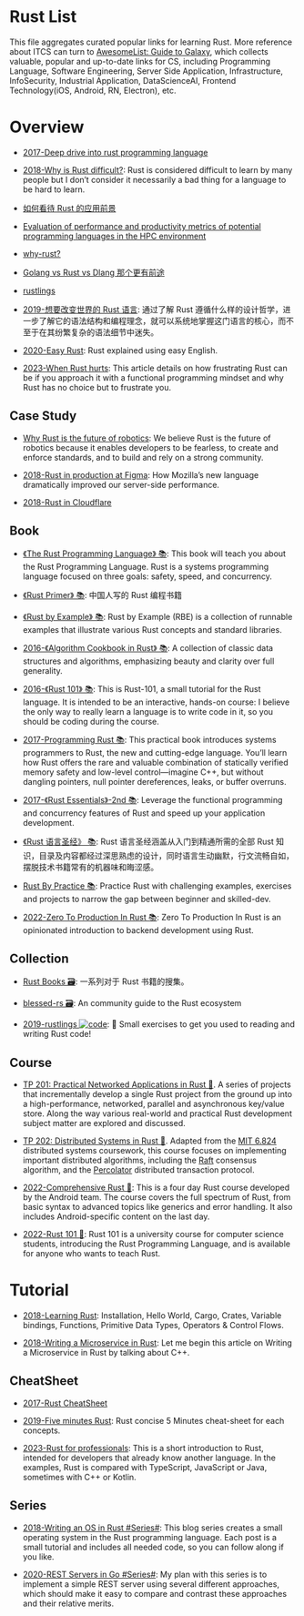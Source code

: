 # Rust List

This file aggregates curated popular links for learning Rust. More reference about ITCS can turn to [AwesomeList: Guide to Galaxy](https://github.com/wx-chevalier/Awesome-Lists), which collects valuable, popular and up-to-date links for CS, including Programming Language, Software Engineering, Server Side Application, Infrastructure, InfoSecurity, Industrial Application, DataScienceAI, Frontend Technology(iOS, Android, RN, Electron), etc.

# Overview

- [2017-Deep drive into rust programming language](https://parg.co/UP1)

- [2018-Why is Rust difficult?](https://vorner.github.io/difficult.html): Rust is considered difficult to learn by many people but I don’t consider it necessarily a bad thing for a language to be hard to learn.

- [如何看待 Rust 的应用前景](http://www.zhihu.com/question/30407715)

- [Evaluation of performance and productivity metrics of potential programming languages in the HPC environment](http://octarineparrot.com/assets/mrfloya-thesis-ba.pdf)

- [why-rust?](http://www.oreilly.com/programming/free/files/why-rust.pdf?hmsr=toutiao.io&utm_medium=toutiao.io&utm_source=toutiao.io)

- [Golang vs Rust vs Dlang 那个更有前途](http://www.zhihu.com/question/27226962)

- [rustlings](https://github.com/carols10cents/rustlings)

- [2019-想要改变世界的 Rust 语言](https://mp.weixin.qq.com/s/lPbag5EbuWPUZOCvObW-yw): 通过了解 Rust 遵循什么样的设计哲学，进一步了解它的语法结构和编程理念，就可以系统地掌握这门语言的核心，而不至于在其纷繁复杂的语法细节中迷失。

- [2020-Easy Rust](https://github.com/Dhghomon/easy_rust): Rust explained using easy English.

- [2023-When Rust hurts](https://mmapped.blog/posts/15-when-rust-hurts.html): This article details on how frustrating Rust can be if you approach it with a functional programming mindset and why Rust has no choice but to frustrate you.

## Case Study

- [Why Rust is the future of robotics](https://parg.co/UVu): We believe Rust is the future of robotics because it enables developers to be fearless, to create and enforce standards, and to build and rely on a strong community.

- [2018-Rust in production at Figma](https://blog.figma.com/rust-in-production-at-figma-e10a0ec31929): How Mozilla’s new language dramatically improved our server-side performance.

- [2018-Rust in Cloudflare](https://parg.co/YA1)

## Book

- [《The Rust Programming Language》 📚](https://doc.rust-lang.org/book/first-edition/README.html): This book will teach you about the Rust Programming Language. Rust is a systems programming language focused on three goals: safety, speed, and concurrency.

- [《Rust Primer》 📚](https://github.com/rustcc/RustPrimer): 中国人写的 Rust 编程书籍

- [《Rust by Example》 📚](https://rustbyexample.com/): Rust by Example (RBE) is a collection of runnable examples that illustrate various Rust concepts and standard libraries.

- [2016-《Algorithm Cookbook in Rust》 📚](https://github.com/EbTech/rust-algorithms): A collection of classic data structures and algorithms, emphasizing beauty and clarity over full generality.

- [2016-《Rust 101》 📚](https://www.ralfj.de/projects/rust-101/main.html): This is Rust-101, a small tutorial for the Rust language. It is intended to be an interactive, hands-on course: I believe the only way to really learn a language is to write code in it, so you should be coding during the course.

- [2017-Programming Rust 📚](https://parg.co/UPe): This practical book introduces systems programmers to Rust, the new and cutting-edge language. You’ll learn how Rust offers the rare and valuable combination of statically verified memory safety and low-level control—imagine C++, but without dangling pointers, null pointer dereferences, leaks, or buffer overruns.

- [2017-《Rust Essentials》-2nd 📚](https://parg.co/UPI): Leverage the functional programming and concurrency features of Rust and speed up your application development.

- [《Rust 语言圣经》 📚](https://course.rs/into-rust.html): Rust 语言圣经涵盖从入门到精通所需的全部 Rust 知识，目录及内容都经过深思熟虑的设计，同时语言生动幽默，行文流畅自如，摆脱技术书籍常有的机器味和晦涩感。

- [Rust By Practice 📚](https://github.com/sunface/rust-by-practice): Practice Rust with challenging examples, exercises and projects to narrow the gap between beginner and skilled-dev.

- [2022-Zero To Production In Rust 📚](https://github.com/LukeMathWalker/zero-to-production): Zero To Production In Rust is an opinionated introduction to backend development using Rust.

## Collection

- [Rust Books 🗃️](https://github.com/sger/RustBooks): 一系列对于 Rust 书籍的搜集。

- [blessed-rs 🗃️](https://github.com/nicoburns/blessed-rs): An community guide to the Rust ecosystem

- [2019-rustlings ![code](https://martrix-usa.oss-accelerate.aliyuncs.com/logo/code.svg)](https://github.com/rust-lang/rustlings): 🦀 Small exercises to get you used to reading and writing Rust code!

## Course

- [TP 201: Practical Networked Applications in Rust 🎥](https://github.com/pingcap/talent-plan). A series of projects that incrementally develop a single Rust project from the ground up into a high-performance, networked, parallel and asynchronous key/value store. Along the way various real-world and practical Rust development subject matter are explored and discussed.

- [TP 202: Distributed Systems in Rust 🎥](https://github.com/pingcap/talent-plan/). Adapted from the [MIT 6.824](http://nil.csail.mit.edu/6.824/2017/index.html) distributed systems coursework, this course focuses on implementing important distributed algorithms, including the [Raft](https://raft.github.io/) consensus algorithm, and the [Percolator](https://storage.googleapis.com/pub-tools-public-publication-data/pdf/36726.pdf) distributed transaction protocol.

- [2022-Comprehensive Rust 🎥](https://google.github.io/comprehensive-rust/welcome.html): This is a four day Rust course developed by the Android team. The course covers the full spectrum of Rust, from basic syntax to advanced topics like generics and error handling. It also includes Android-specific content on the last day.

- [2022-Rust 101 🎥](https://github.com/tweedegolf/101-rs): Rust 101 is a university course for computer science students, introducing the Rust Programming Language, and is available for anyone who wants to teach Rust.

# Tutorial

- [2018-Learning Rust](https://learning-rust.github.io/): Installation, Hello World, Cargo, Crates, Variable bindings, Functions, Primitive Data Types, Operators & Control Flows.

- [2018-Writing a Microservice in Rust](http://www.goldsborough.me/rust/web/tutorial/2018/01/20/17-01-11-writing_a_microservice_in_rust/): Let me begin this article on Writing a Microservice in Rust by talking about C++.

## CheatSheet

- [2017-Rust CheatSheet](http://phaiax.github.io/rust-cheatsheet/)

- [2019-Five minutes Rust](https://github.com/ankur-anand/five-min-rust): Rust concise 5 Minutes cheat-sheet for each concepts.

- [2023-Rust for professionals](https://overexact.com/rust-for-professionals/): This is a short introduction to Rust, intended for developers that already know another language. In the examples, Rust is compared with TypeScript, JavaScript or Java, sometimes with C++ or Kotlin.

## Series

- [2018-Writing an OS in Rust #Series#](https://os.phil-opp.com/): This blog series creates a small operating system in the Rust programming language. Each post is a small tutorial and includes all needed code, so you can follow along if you like.

- [2020-REST Servers in Go #Series#](https://eli.thegreenplace.net/2021/rest-servers-in-go-part-1-standard-library/): My plan with this series is to implement a simple REST server using several different approaches, which should make it easy to compare and contrast these approaches and their relative merits.

